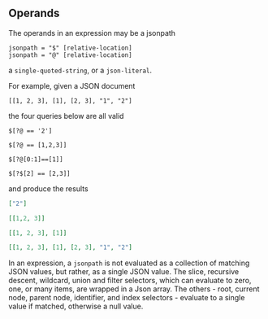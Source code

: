 ## Operands

The operands in an expression may be a jsonpath

```
jsonpath = "$" [relative-location]
jsonpath = "@" [relative-location]
```

a `single-quoted-string`, or a `json-literal`. 

For example, given a JSON document
```
[[1, 2, 3], [1], [2, 3], "1", "2"]
```
the four queries below are all valid

```
$[?@ == '2']

$[?@ == [1,2,3]]    

$[?@[0:1]==[1]]     

$[?$[2] == [2,3]]   
```
and produce the results
```json
["2"]   

[[1,2, 3]]    

[[1, 2, 3], [1]]  

[[1, 2, 3], [1], [2, 3], "1", "2"]
```

In an expression, a `jsonpath` is not evaluated as a
collection of matching JSON values, but rather, as a single JSON value.
The slice, recursive descent, wildcard, union and filter selectors,
which can evaluate to zero, one, or many items, are wrapped
in a Json array. The others - root, current node, parent node, 
identifier, and index selectors - evaluate to a single value if
matched, otherwise a null value.
  





